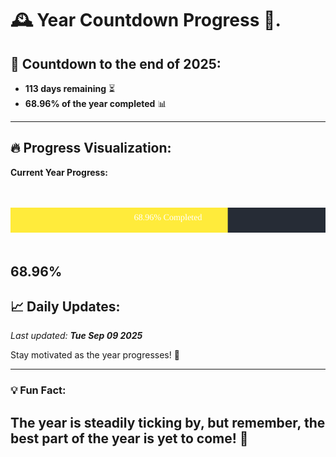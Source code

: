 
# &#x1F570; **Year Countdown Progress** &#x1F389;.

## &#x1F4C5; Countdown to the end of 2025:
- **113 days remaining** &#x23F3;
- **68.96% of the year completed** &#x1F4CA;

---

## &#x1F525; **Progress Visualization**:

**Current Year Progress:**

<br><br>
![Progress Bar](https://raw.githubusercontent.com/dayanidigv/year-countdown-progress/main/progress-bar.svg)
<br><br>

**68.96%**
---

## &#x1F4C8; **Daily Updates**:

_Last updated: **Tue Sep 09 2025**_

Stay motivated as the year progresses! &#x1F680;

--- 

### &#x1F4A1; **Fun Fact:**
The year is steadily ticking by, but remember, the best part of the year is yet to come! &#x1F31F;
---
